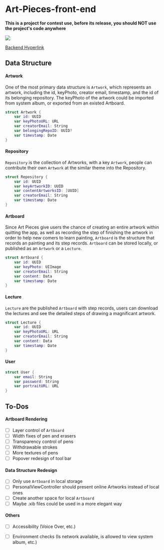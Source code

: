 # Art-Pieces-front-end

__This is a project for contest use, before its release, you should NOT use the project's code anywhere__

![](https://cl.ly/307d9c6e3ce1/IMG_0120.PNG)

[Backend Hyperlink](https://github.com/ZJUGuoShuai/ArtPieces-Back-end)

## Data Structure

#### Artwork
One of the most primary data structure is `Artwork`, which represents an artwork, including the id, keyPhoto, creator email, timestamp, and the id of its belonging repository. The keyPhoto of the artwork could be imported from system album, or exported from an existed Artboard.
``` Swift
struct Artwork {
	var id: UUID
	var keyPhotoURL: URL
	var creatorEmail: String
	var belongingRepoID: UUID?
	var timestamp: Date
}
```

#### Repository
`Repository` is the collection of Artworks, with a key `Artwork`, people can contribute their own `Artwork` at the similar theme into the Repository.
``` Swift
struct Repository {
	var id: UUID
	var keyArtworkID: UUID
	var contentArtworksID: [UUID]
	var creatorEmail: String
	var timestamp: Date
}
```

#### Artboard
Since Art Pieces give users the chance of creating an entire artwork within quitting the app, as well as recording the step of finishing the artwork in order to help new comers to learn painting, `Artboard` is the structure that records an painting and its step records. `Artboard` can be stored locally, or published as an `Artwork` or a `Lecture`.
``` Swift 
struct Artboard {
	var id: UUID
	var keyPhoto: UIImage
	var creatorEmail: String
	var content: Data
	var timestamp: Date
}
```

#### Lecture
`Lecture` are the published `Artboard` with step records, users can download the lectures and see the detailed steps of drawing a magnificant artwork.
``` Swift
struct Lecture {
	var id: UUID
	var keyPhotoURL: URL
	var creatorEmail: String
	var content: Data
	var timestamp: Date
}
```

#### User
``` Swift
struct User {
	var email: String
	var password: String
	var portraitURL: URL
}
```

## To-Dos
#### Artboard Rendering
- [ ] Layer control of `Artboard`
- [ ] Width fixes of pen and erasers
- [ ] Transparency control of pens
- [ ] Withdrawable strokes
- [ ] More textures of pens
- [ ] Popover redesign of tool bar

#### Data Structure Redesign
- [ ] Only use `Artboard` in local storage
- [ ] PersonalViewController should present online Artworks instead of local ones
- [ ] Create another space for local `Artboard`
- [ ] Maybe .xib files could be used in a more elegant way

#### Others
- [ ] Accessibility (Voice Over, etc.)
- [ ] Environment checks (Is network available, is allowed to view system album, etc.)



